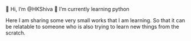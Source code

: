 👋 Hi, I’m @HKShiva 🌱 I’m currently learning python

Here I am sharing some very small works that I am learning. So that it can be relatable to someone who is also trying to learn new things from the scratch.
